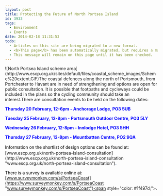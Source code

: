 ```yaml
---
layout: post
title: Protecting the Future of North Portsea Island
id: 3933
tags:
  - Environment
  - Events
date: 2014-02-18 11:31:53
todo:
  - Articles on this site are being migrated to a new format.
  - <b>This page</b> has been automatically migrated, but requires a manual check-&amp;-tune to ensure the format and links all work as expected.
  - This message will remain on this page until it has been checked.
---
```


<div style="text-align: left;">![North Portsea Island scheme area](http://www.escp.org.uk/sites/default/files/coastal_scheme_images/Scheme%20extent.GIF)The coastal defences along the north of Portsmouth, from Portchester to Havant are in need of strengthening and options are open for public consultation. It is possible that footpaths and cycleways could be included in the plans so the cycling community should take an interest.There are consultation events to be held on the following dates:

<span style="color: #0000ff;">**Thursday 20 February, 12-6pm - Anchorage Lodge, PO3 5UB**</span>

<span style="color: #0000ff;">**Tuesday 25 February, 12-8pm - Portsmouth Outdoor Centre, PO3 5LY**</span>

<span style="color: #0000ff;">**Wednesday 26 February, 12-8pm - Innlodge Hotel, PO3 5HH**</span>

<span style="color: #0000ff;">**Thursday 27 February, 12-8pm - Mountbatten Centre, PO2 9QA**</span>

</div>
<div style="text-align: left;"></div>
<div style="text-align: left;"><span style="line-height: 1.5em; color: #000000;">Information on the shortlist of design options can be found at: </span>[www.escp.org.uk/north-portsea-island-consultation](http://www.escp.org.uk/north-portsea-island-consultation "www.escp.org.uk/north-portsea-island-consultation")<span style="color: #1f497d;">.</span></div>

<span style="color: #000000;">There is a survey is available online at: </span>[www.surveymonkey.com/s/PortseaCoast](https://www.surveymonkey.com/s/PortseaCoast "www.surveymonkey.com/s/PortseaCoast")<span style="color: #1f497d;">. </span>


&nbsp;